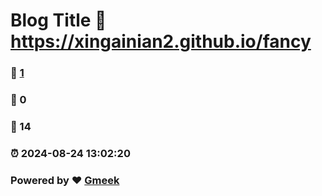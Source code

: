 # Blog Title :link: https://xingainian2.github.io/fancy 
### :page_facing_up: [1](https://xingainian2.github.io/fancy/tag.html) 
### :speech_balloon: 0 
### :hibiscus: 14 
### :alarm_clock: 2024-08-24 13:02:20 
### Powered by :heart: [Gmeek](https://github.com/Meekdai/Gmeek)
